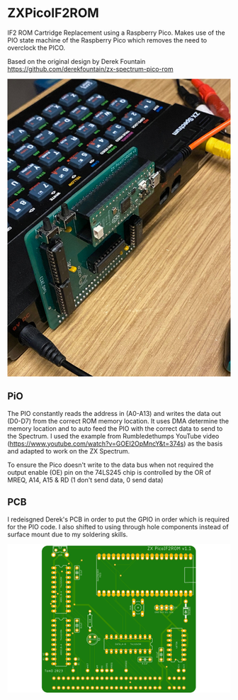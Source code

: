 # ZXPicoIF2ROM
IF2 ROM Cartridge Replacement using a Raspberry Pico. Makes use of the PIO state machine of the Raspberry Pico which removes the need to overclock the PICO.

Based on the original design by Derek Fountain https://github.com/derekfountain/zx-spectrum-pico-rom

![image](./images/prototype.jpg "Prototype")

## PiO

The PIO constantly reads the address in (A0-A13) and writes the data out (D0-D7) from the correct ROM memory location. It uses DMA determine the memory location and to auto feed the PIO with the correct data to send to the Spectrum. I used the example from Rumbledethumps YouTube video (https://www.youtube.com/watch?v=GOEI2OpMncY&t=374s) as the basis and adapted to work on the ZX Spectrum.

To ensure the Pico doesn't write to the data bus when not required the output enable (OE) pin on the 74LS245 chip is controlled by the OR of MREQ, A14, A15 & RD (1 don't send data, 0 send data)

## PCB

I redeisgned Derek's PCB in order to put the GPIO in order which is required for the PIO code. I also shifted to using through hole components instead of surface mount due to my soldering skills. 

![image](./images/picoif2.png "PCB")
